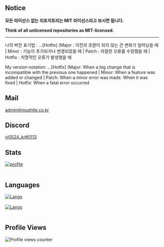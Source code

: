 ## Notice
**모든 라이선스 없는 리포지토리는 MIT 라이선스라고 보시면 됩니다.**

**Think of all unlicensed repositories as MIT-licensed.**

---

나의 버전 표기법 : <Major>.<Minor>.<Patch>.[Hotfix] (Major : 이전과 호환이 되지 않는 큰 변화가 일어났을 때 | Minor : 기능이 추가되거나 변경되었을 때 | Patch : 자잘한 오류를 수정했을 때 | Hotfix : 치명적인 오류가 발생했을 때

My version notation: <Major>.<Minor>.<Patch>.[Hotfix] (Major: When a big change that is incompatible with the previous one happened | Minor: When a feature was added or changed | Patch: When a minor error was made. When it was fixed | Hotfix: When a fatal error occurred

## Mail
[admin@mushtle.co.kr](mailto://admin@mushtle.co.kr)

## Discord
[yj0524_kr#0113](https://discord.com/users/740016886204334141)

## Stats
[![profile](https://github-readme-stats-sigma-five.vercel.app/api?username=yj0524&show_icons=true&theme=tokyonight)]()<br><br>

## Languages
[![Langs](https://github-readme-stats-sigma-five.vercel.app/api/top-langs/?username=yj0524&layout=compact&hide=css,xml&theme=tokyonight)]()<br><br>
[![Langs](https://github-readme-stats-sigma-five.vercel.app/api/top-langs/?username=yj0524&langs_count=8,show_icons=true&theme=tokyonight)]()<br><br>

## Profile Views
![Profile views counter](https://komarev.com/ghpvc/?username=yj0524&&style=flat-square)

